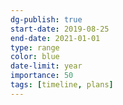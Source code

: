 ```yaml
---
dg-publish: true
start-date: 2019-08-25
end-date: 2021-01-01
type: range
color: blue
date-limit: year
importance: 50
tags: [timeline, plans]
---
```


